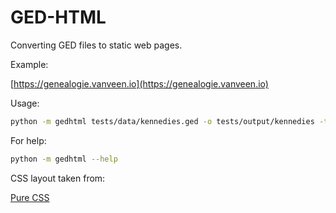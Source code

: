 # GED-HTML

Converting GED files to static web pages.

Example:

[https://genealogie.vanveen.io](https://genealogie.vanveen.io)

Usage:

```bash
python -m gedhtml tests/data/kennedies.ged -o tests/output/kennedies -t "Kennedy Genealogy" -d "Genealogy of the Kennedy family." -l EN
```

For help:

```bash
python -m gedhtml --help
```

CSS layout taken from:

[Pure CSS](https://github.com/pure-css/pure/tree/master/site/static/layouts/side-menu)
